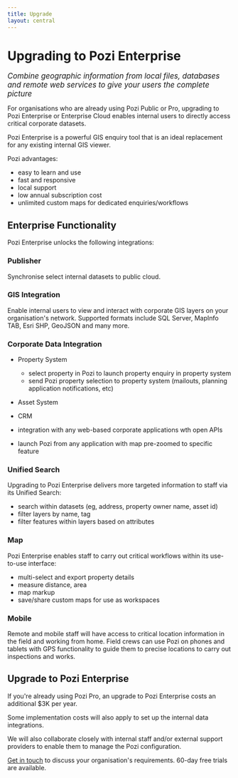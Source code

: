 ```yaml
---
title: Upgrade
layout: central
---
```


# Upgrading to Pozi Enterprise

*<big>Combine geographic information from local files, databases and remote web services to give your users the complete picture*</big>

For organisations who are already using Pozi Public or Pro, upgrading to Pozi Enterprise or Enterprise Cloud enables internal users to directly access critical corporate datasets.

Pozi Enterprise is a powerful GIS enquiry tool that is an ideal replacement for any existing internal GIS viewer.

Pozi advantages:

- easy to learn and use
- fast and responsive
- local support
- low annual subscription cost
- unlimited custom maps for dedicated enquiries/workflows

## Enterprise Functionality

Pozi Enterprise unlocks the following integrations:

### Publisher

Synchronise select internal datasets to public cloud.

### GIS Integration

Enable internal users to view and interact with corporate GIS layers on your organisation's network. Supported formats include SQL Server, MapInfo TAB, Esri SHP, GeoJSON and many more.

### Corporate Data Integration

- Property System
  - select property in Pozi to launch property enquiry in property system
  - send Pozi property selection to property system (mailouts, planning application notifications, etc)
- Asset System
- CRM

- integration with any web-based corporate applications wth open APIs
- launch Pozi from any application with map pre-zoomed to specific feature

### Unified Search

Upgrading to Pozi Enterprise delivers more targeted information to staff via its Unified Search:

- search within datasets (eg, address, property owner name, asset id)
- filter layers by name, tag
- filter features within layers based on attributes

### Map

Pozi Enterprise enables staff to carry out critical workflows within its use-to-use interface:

- multi-select and export property details
- measure distance, area
- map markup
- save/share custom maps for use as workspaces

### Mobile

Remote and mobile staff will have access to critical location information in the field and working from home. Field crews can use Pozi on phones and tablets with GPS functionality to guide them to precise locations to carry out inspections and works.

## Upgrade to Pozi Enterprise

If you're already using Pozi Pro, an upgrade to Pozi Enterprise costs an additional $3K per year.

Some implementation costs will also apply to set up the internal data integrations.

We will also collaborate closely with internal staff and/or external support providers to enable them to manage the Pozi configuration.

[Get in touch](/contact/) to discuss your organisation's requirements. 60-day free trials are available.
